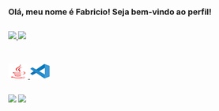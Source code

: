 ### Olá, meu nome é Fabricio! Seja bem-vindo ao perfil!

##

<div>
  <a href="https://github.com/FabricioCruzz">
  <img height="180em" src="https://github-readme-stats.vercel.app/api?username=FabricioCruzz&show_icons=true&theme=dracula&include_all_commits=true&count_private=true"/>
  <img height="180em" src="https://github-readme-stats.vercel.app/api/top-langs/?username=FabricioCruzz&layout=compact&langs_count=7&theme=dracula"/>
</div>
  
  ##
  
<div style="display: inline_block"> <br>
   <img allign="center" alt="Fabricio-Java" height="30" width="40" src="https://raw.githubusercontent.com/devicons/devicon/master/icons/java/java-plain.svg">
      <!--
  <img allign="center" alt="Fabricio-JS" height="30" width="40" src="https://raw.githubusercontent.com/devicons/devicon/master/icons/javascript/javascript-plain.svg"> 
   <img allign="center" alt="Fabricio-HTML" height="30" width="40" src="https://raw.githubusercontent.com/devicons/devicon/master/icons/html5/html5-original.svg">
   <img allign="center" alt="Fabricio-CSS" height="30" width="40" src="https://raw.githubusercontent.com/devicons/devicon/master/icons/css3/css3-original.svg">

   <img allign="center" alt="Fabricio-React" height="30" width="40" src="https://raw.githubusercontent.com/devicons/devicon/master/icons/react/react-original.svg">
-->
   <img allign="center" alt="Fabricio-VSCode" height="30" width="40" src="https://github.com/devicons/devicon/blob/master/icons/vscode/vscode-original.svg">
</div>
  
  ##
  
  <div>
    
  <a href="https://www.instagram.com/fabricio.acruz/" target="_blank"><img src="https://img.shields.io/badge/-Instagram-%23E4405F?style=for-the-badge&logo=instagram&logoColor=white" target="_blank"></a>
  <a href="https://www.linkedin.com/in/fabricio-adriano-cruz/" target="_blank"><img src="https://img.shields.io/badge/-LinkedIn-%230077B5?style=for-the-badge&logo=linkedin&logoColor=white" target="_blank"></a>
  </div>
